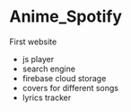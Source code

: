 # Anime_Spotify
First website

- js player
- search engine
- firebase cloud storage
- covers for different songs
- lyrics tracker
